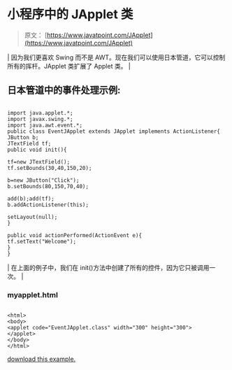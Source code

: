# 小程序中的 JApplet 类

> 原文： [https://www.javatpoint.com/JApplet](https://www.javatpoint.com/JApplet)

| 因为我们更喜欢 Swing 而不是 AWT。现在我们可以使用日本管道，它可以控制所有的挥杆。JApplet 类扩展了 Applet 类。 |

## 日本管道中的事件处理示例:

<applet code="EventJApplet.class" height="300" width="500"></applet>

```

import java.applet.*;
import javax.swing.*;
import java.awt.event.*;
public class EventJApplet extends JApplet implements ActionListener{
JButton b;
JTextField tf;
public void init(){

tf=new JTextField();
tf.setBounds(30,40,150,20);

b=new JButton("Click");
b.setBounds(80,150,70,40);

add(b);add(tf);
b.addActionListener(this);

setLayout(null);
}

public void actionPerformed(ActionEvent e){
tf.setText("Welcome");
}
}

```

| 在上面的例子中，我们在 init()方法中创建了所有的控件，因为它只被调用一次。 |

### myapplet.html

```

<html>
<body>
<applet code="EventJApplet.class" width="300" height="300">
</applet>
</body>
</html>

```

[download this example.](https://static.javatpoint.com/src/applet/EventJApplet.jar)